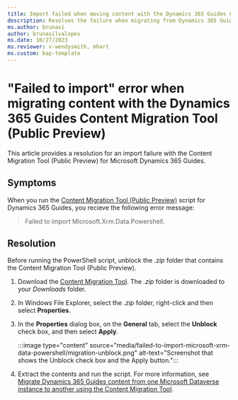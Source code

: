 ```yaml
---
title: Import failed when moving content with the Dynamics 365 Guides Content Migration Tool
description: Resolves the failure when migrating from Dynamics 365 Guides using the Content Migration Tool (Public Preview).
ms.author: brunasi
author: brunasilvalopes
ms.date: 10/27/2023
ms.reviewer: v-wendysmith, mhart
ms.custom: bap-template 
---
```

# "Failed to import" error when migrating content with the Dynamics 365 Guides Content Migration Tool (Public Preview)

This article provides a resolution for an import failure with the Content Migration Tool (Public Preview) for Microsoft Dynamics 365 Guides.

## Symptoms

When you run the [Content Migration Tool (Public Preview)](https://aka.ms/ContentMigrationTool) script for Dynamics 365 Guides, you recieve the following error message:

> Failed to import Microsoft.Xrm.Data.Powershell.

## Resolution

Before running the PowerShell script, unblock the *.zip* folder that contains the Content Migration Tool (Public Preview).

1. Download the [Content Migration Tool](https://aka.ms/ContentMigrationTool). The *.zip* folder is downloaded to your *Downloads* folder.

1. In Windows File Explorer, select the *.zip* folder, right-click and then select **Properties**.

1. In the **Properties** dialog box, on the **General** tab, select the **Unblock** check box, and then select **Apply**.

   :::image type="content" source="media/failed-to-import-microsoft-xrm-data-powershell/migration-unblock.png" alt-text="Screenshot that shows the Unblock check box and the Apply button.":::

1. Extract the contents and run the script. For more information, see [Migrate Dynamics 365 Guides content from one Microsoft Dataverse instance to another using the Content Migration Tool](/dynamics365/mixed-reality/guides/migrate).
